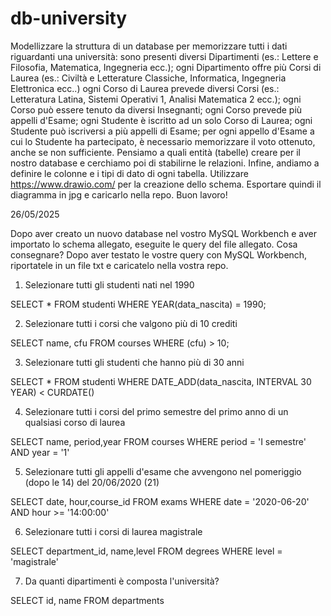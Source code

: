 # db-university

Modellizzare la struttura di un database per memorizzare tutti i dati riguardanti una università:
sono presenti diversi Dipartimenti (es.: Lettere e Filosofia, Matematica, Ingegneria ecc.);
ogni Dipartimento offre più Corsi di Laurea (es.: Civiltà e Letterature Classiche, Informatica, Ingegneria Elettronica ecc..)
ogni Corso di Laurea prevede diversi Corsi (es.: Letteratura Latina, Sistemi Operativi 1, Analisi Matematica 2 ecc.);
ogni Corso può essere tenuto da diversi Insegnanti;
ogni Corso prevede più appelli d'Esame;
ogni Studente è iscritto ad un solo Corso di Laurea;
ogni Studente può iscriversi a più appelli di Esame;
per ogni appello d'Esame a cui lo Studente ha partecipato, è necessario memorizzare il voto ottenuto, anche se non sufficiente. Pensiamo a quali entità (tabelle) creare per il nostro database e cerchiamo poi di stabilirne le relazioni. Infine, andiamo a definire le colonne e i tipi di dato di ogni tabella.
Utilizzare https://www.drawio.com/ per la creazione dello schema. Esportare quindi il diagramma in jpg e caricarlo nella repo.
Buon lavoro!

26/05/2025

Dopo aver creato un nuovo database nel vostro MySQL Workbench e aver importato lo schema allegato, eseguite le query del file allegato.
Cosa consegnare?
Dopo aver testato le vostre query con MySQL Workbench, riportatele in un file txt e caricatelo nella vostra repo.

1. Selezionare tutti gli studenti nati nel 1990

SELECT \* FROM studenti WHERE YEAR(data_nascita) = 1990;

2. Selezionare tutti i corsi che valgono più di 10 crediti

SELECT name, cfu FROM courses WHERE (cfu) > 10;

3. Selezionare tutti gli studenti che hanno più di 30 anni

SELECT \* FROM studenti WHERE DATE_ADD(data_nascita, INTERVAL 30 YEAR) < CURDATE()

4. Selezionare tutti i corsi del primo semestre del primo anno di un qualsiasi corso di laurea

SELECT name, period,year FROM courses WHERE period = 'I semestre' AND year = '1'

5. Selezionare tutti gli appelli d'esame che avvengono nel pomeriggio (dopo le 14) del 20/06/2020 (21)

SELECT date, hour,course_id FROM exams WHERE date = '2020-06-20' AND hour >= '14:00:00'

6. Selezionare tutti i corsi di laurea magistrale

SELECT department_id, name,level FROM degrees WHERE level = 'magistrale'

7. Da quanti dipartimenti è composta l'università?

SELECT id, name FROM departments

